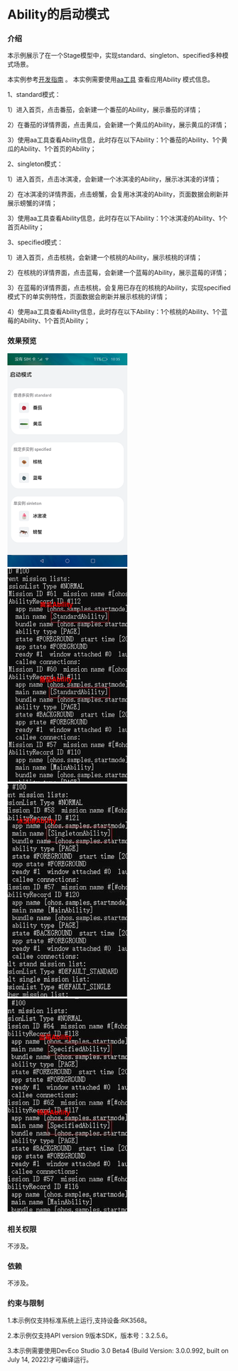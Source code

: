 # Ability的启动模式

### 介绍

本示例展示了在一个Stage模型中，实现standard、singleton、specified多种模式场景。

本实例参考[开发指南](https://gitee.com/openharmony/docs/blob/master/zh-cn/application-dev/quick-start/stage-structure.md) 。
本实例需要使用[aa工具](https://gitee.com/openharmony/docs/blob/master/zh-cn/application-dev/tools/aa-tool.md) 查看应用Ability 模式信息。 

1、standard模式：

1）进入首页，点击番茄，会新建一个番茄的Ability，展示番茄的详情；

2）在番茄的详情界面，点击黄瓜，会新建一个黄瓜的Ability，展示黄瓜的详情；

3）使用aa工具查看Ability信息，此时存在以下Ability：1个番茄的Ability、1个黄瓜的Ability、1个首页的Ability；

2、singleton模式：

1）进入首页，点击冰淇凌，会新建一个冰淇凌的Ability，展示冰淇凌的详情；

2）在冰淇凌的详情界面，点击螃蟹，会复用冰淇凌的Ability，页面数据会刷新并展示螃蟹的详情；

3）使用aa工具查看Ability信息，此时存在以下Ability：1个冰淇凌的Ability、1个首页Ability；

3、specified模式：

1）进入首页，点击核桃，会新建一个核桃的Ability，展示核桃的详情；

2）在核桃的详情界面，点击蓝莓，会新建一个蓝莓的Ability，展示蓝莓的详情；

3）在蓝莓的详情界面，点击核桃，会复用已存在的核桃的Ability，实现specified模式下的单实例特性，页面数据会刷新并展示核桃的详情；

4）使用aa工具查看Ability信息，此时存在以下Ability：1个核桃的Ability、1个蓝莓的Ability、1个首页Ability；


### 效果预览

![home](screenshots/devices/home.png)  ![普通多实例Ability信息](screenshots/devices/standardAbilityMsg.png)
![单实例Ability信息](screenshots/devices/singletonAbilityMsg.png)![指定多实例Ability信息](screenshots/devices/specifiedAbilityMsg.png)

### 相关权限

不涉及。

### 依赖

不涉及。

### 约束与限制

1.本示例仅支持标准系统上运行,支持设备:RK3568。

2.本示例仅支持API version 9版本SDK，版本号：3.2.5.6。

3.本示例需要使用DevEco Studio 3.0 Beta4 (Build Version: 3.0.0.992, built on July 14, 2022)才可编译运行。